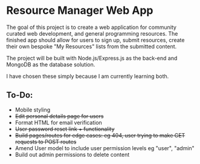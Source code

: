 # Resource Manager Web App

The goal of this project is to create a web application for community curated web development, and general programming resources. The finished app should allow for users to sign up, submit resources, create their own bespoke "My Resources" lists from the submitted content.

The project will be built with Node.js/Express.js as the back-end and MongoDB as the database solution.

I have chosen these simply because I am currently learning both.

## To-Do:

* Mobile styling
* ~~Edit personal details page for users~~
* Format HTML for email verification
* ~~User password reset link + functionality~~
* ~~Build pages/routes for edge cases: eg 404, user trying to make GET requests to POST routes~~
* Amend User model to include user permission levels eg "user", "admin"
* Build out admin permissions to delete content